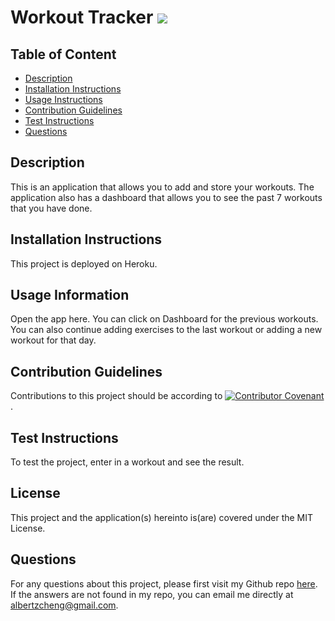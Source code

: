 # Workout Tracker  ![](https://img.shields.io/badge/License-MIT-green)
  ## Table of Content
  * [Description](##Description)
  * [Installation Instructions](##Installation-Instructions)
  * [Usage Instructions](##Usage-Information)
  * [Contribution Guidelines](##Contribution-Guidelines)
  * [Test Instructions](##Test-Instructions)
  * [Questions](##Questions)
  
  ## Description
  This is an application that allows you to add and store your workouts.  The application also has a dashboard that allows you to see the past 7 workouts that you have done.

  ## Installation Instructions
  This project is deployed on Heroku.

  ## Usage Information
  Open the app here.   You can click on Dashboard for the previous workouts.  You can also continue adding exercises to the last workout or adding a new workout for that day. 

  ## Contribution Guidelines
  Contributions to this project should be according to [![Contributor Covenant](https://img.shields.io/badge/Contributor%20Covenant-v2.0%20adopted-ff69b4.svg)](code_of_conduct.md). 

  ## Test Instructions
  To test the project, enter in a workout and see the result.  

  ## License
  This project and the application(s) hereinto is(are) covered under the MIT License.  
  
  ## Questions
  For any questions about this project, please first visit my Github repo [here](https://github.com/alzcheng). 
  If the answers are not found in my repo, you can email me directly at <albertzcheng@gmail.com>.
